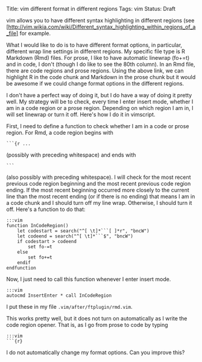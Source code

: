 Title: vim different format in different regions
Tags: vim
Status: Draft

vim allows you to have different syntax highlighting in different regions (see
[http://vim.wikia.com/wiki/Different_syntax_highlighting_within_regions_of_a_file]
for example.

What I would like to do is to have different format options, in particular,
different wrap line settings in different regions.  My specific file type is R
Markdown (Rmd) files.  For prose, I like to have automatic linewrap (fo+=t)
and in code, I don't (though I do like to see the 80th column).  In an Rmd
file, there are code regions and prose regions.  Using the above link, we can
highlight R in the code chunk and Markdown in the prose chunk but it would be
awesome if we could change format options in the different regions.

I don't have a perfect way of doing it, but I do have a way of doing it pretty
well.  My strategy will be to check, every time I enter insert mode, whether I
am in a code region or a prose region.  Depending on which region I am in, I
will set linewrap or turn it off.  Here's how I do it in vimscript.

First, I need to define a function to check whether I am in a code or prose
region.  For Rmd, a code region begins with 

    ```{r ...

(possibly with preceding whitespace) and ends with

    ```

(also possibly with preceding whitespace).  I will check for the most recent
previous code region beginning and the most recent previous code region ending.
If the most recent beginning occurred more closely to the current line than the
most recent ending (or if there is no ending) that means I am in a code chunk
and I should turn off my line wrap.  Otherwise, I should turn it off.  Here's a
function to do that:

    :::vim
    function InCodeRegion()
        let codestart = search("^[ \t]*```[ ]*r", "bncW")
        let codeend = search("^[ \t]*```$", "bncW")
        if codestart > codeend
            set fo-=t
        else
            set fo+=t
        endif
    endfunction

Now, I just need to call this function whenever I enter insert mode.

    :::vim
    autocmd InsertEnter * call InCodeRegion

I put these in my file `.vim/after/ftplugin/rmd.vim`.

This works pretty well, but it does not turn on automatically as I write the
code region opener.  That is, as I go from prose to code by typing

    :::vim
    ```{r}

I do not automatically change my format options.  Can you improve this?


